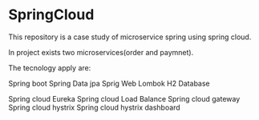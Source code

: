 # SpringCloud

This repository is a case study of microservice spring using spring cloud. 

In project exists two  microservices(order and paymnet).

The tecnology apply are:

  Spring boot
  Spring Data jpa
  Sprig Web
  Lombok
  H2 Database
  
  Spring cloud Eureka 
  Spring cloud Load Balance
  Spring cloud gateway
  Spring cloud hystrix
  Spring cloud hystrix dashboard
  

  
  
